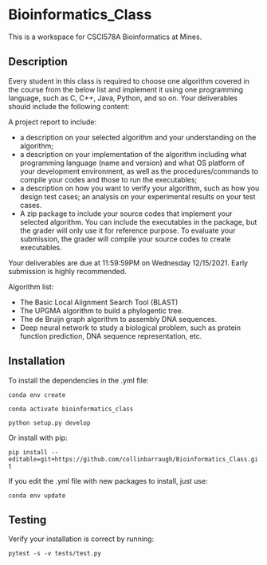 
# Bioinformatics_Class

This is a workspace for CSCI578A Bioinformatics at Mines.

## Description

Every student in this class is required to choose one algorithm covered in the course from the below list and implement it using one programming language, such as C, C++, Java, Python, and so on. Your deliverables should include the following content:

A project report to include:

- a description on your selected algorithm and your understanding on the algorithm;
- a description on your implementation of the algorithm including what programming language (name and version) and what OS platform of your development environment, as well as the procedures/commands to compile your codes and those to run the executables;
- a description on how you want to verify your algorithm, such as how you design test cases; an analysis on your experimental results on your test cases.
- A zip package to include your source codes that implement your selected algorithm. You can include the executables in the package, but the grader will only use it for reference purpose. To evaluate your submission, the grader will compile your source codes to create executables.

Your deliverables are due at 11:59:59PM on Wednesday 12/15/2021. Early submission is highly recommended.

Algorithm list:

- The Basic Local Alignment Search Tool (BLAST)
- The UPGMA algorithm to build a phylogentic tree.
- The de Bruijn graph algorithm to assembly DNA sequences.
- Deep neural network to study a biological problem, such as protein function prediction, DNA sequence representation, etc.

## Installation

  To install the dependencies in the .yml file:

  `conda env create`

  `conda activate bioinformatics_class`
  
  `python setup.py develop`

  Or install with pip:

  `pip install --editable=git+https://github.com/collinbarraugh/Bioinformatics_Class.git`

  If you edit the .yml file with new packages to install, just use:

  `conda env update`

## Testing

  Verify your installation is correct by running:

  `pytest -s -v tests/test.py`


